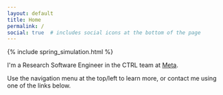 ```yaml
---
layout: default
title: Home
permalink: /
social: true  # includes social icons at the bottom of the page
---
```


{% include spring_simulation.html %}

I'm a Research Software Engineer in the CTRL team at [Meta](https://www.meta.com).

Use the navigation menu at the top/left to learn more, or contact me using one of the links below.

